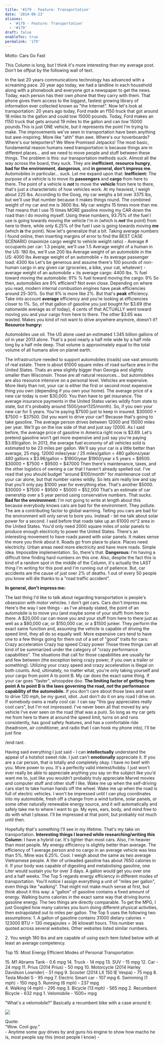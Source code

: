 ```yaml
---
title: '#179 - Feature: Transportation'
date: '2014-06-23'
aliases:
  - '#179 - Feature: Transportation'
  - '#179'
draft: false
enableToc: true
permalink: '179'
---
```


Motto: Cars Go Fast

  
This Column is long, but I think it's more interesting than my average post. Don't be offput by the following wall of text.

  
In the last 20 years communications technology has advanced with a screaming pace. 20 year ago today, we had a landline in each household along with a phonebook and everyone got a newspaper to get the news. Today, each person has their own phone that they carry with them. That phone gives them access to the biggest, fastest growing library of information ever collected known as "the Internet". Now let's look at transportation: 20 years ago today, Ford made an f150 truck that got around 18 miles to the gallon and could tow 15000 pounds. Today, Ford makes an f150 truck that gets around 19 miles to the gallon and can tow 15000 pounds.This is just ONE vehicle, but it represents the point I'm trying to make. The improvements we've seen in transportation have been anything but awe-inspiring. More like "ahh" than awe. Where's our hoverboards? Where's our teleporters? We Were Promised Jetpacks! The most basic, fundamental reason humans need transportation is because things are in different places... and we need to move people and stuff between these things. The problem is this: our transportation methods suck. Almost all the way across the board, they suck. They are **inefficient**, **resource hungry**, **bad for the environment**, **dangerous**, and **in general, don't impress me**. Automobiles in particular... suck. Let me expand upon that: **Inefficient:** The purpose of a vehicle is to move its **passengers** and **cargo** from here to there. The point of a vehicle is **_not_** to move the **vehicle** from here to there, that's just a characteristic of how vehicles work. At my heaviest, I weigh about 225 lbs. According to the Goog, my car weighs a bit over 3375 lbs, but we'll use that number because it makes things round. The combined weight of my car and me is 3600 lbs. My car weighs 15 times more than me. That means that I use 15 times MORE gasoline moving my CAR down the road than I do moving myself. Using these numbers, 93.75% of the fuel I use is going towards moving the vehicle I'm in (which is **_not_** the point) from here to there, while only 6.25% of the fuel I use is going towards moving **me** (which _**is**_ the point). Now let's generalize that a bit. Taking average numbers I found online, then inserting margins of error to find the BEST CASE SCENARIO (maximize cargo weight to vehicle weight ratio) - Average # occupants per car: 1.3 people, we'll use 1.5 Average weight of a human in the US: 180 lbs, we'll use 200 lbs Average weight of an automobile in the US: 4000 lbs Average weight of an automobile + its average passenger load: 4300 lbs Let's be generous and assume there's 100 pounds of non-human cargo in any given car (groceries, a bike, your cat, whatever) - average weight of an automobile + its average cargo: 4400 lbs. % fuel toward moving the automobile: 91% % fuel toward moving the cargo: 9% So then, automobiles are 9% efficient? Not even close. Depending on where you read, modern internal combustion engines have peak efficiencies around 25-30%. So that 9% is more like 2%. But that's **peak** efficiency. Take into account **average** efficiency and you're looking at efficiencies closer to 1%. So, of that gallon of gasoline you just bought for $3.69 (the nationwide average as of today), 4 cents of that ACTUALLY went toward moving you and your cargo from here to there. The other $3.65 was wasted. Makes you kind of not want to drive anywhere anymore, doesn't it? **Resource hungry:**

Automobiles use oil. The US alone used an estimated 1.345 billion gallons of oil in year 2013 alone. That's a pool nearly a half mile wide by a half mile long by a half mile deep. That volume is approximately equal to the total volume of all humans alive on planet earth.  
  
The infrastructure needed to support automobiles (roads) use vast amounts of real estate. There is about 61000 square miles of road surface area in the United States. Thats an area slightly bigger than Georgia and slightly smaller than Wisconsin. Those are all natural resources... but automobiles are also resource intensive on a personal level. Vehicles are expensive. More likely than not, your car is either the first or second most expensive thing you own (depending if you own your home). The average price of a new car today is over $30,000\. You then have to get insurance. The average insurance payments in the United States varies wildly from state to state, but it's probably around $1500/year ($125/month). So, if you own your new car for 5 years. You're paying $7500 just to keep in insured. $30000 + $7500 = $37500\. Did you want to drive your car? Because that's going to take gasoline. The average person drives between 12000 and 15000 miles per year. We'll go on the low side of that and just say 12000\. As I said before, the average price of gasoline in America right now is $3.69\. Let's pretend gasoline won't get more expensive and just say you're paying $3.69/gallon. In 2013, the average fuel economy of all vehicles sold is estimated to be 23 miles per gallon. We'll say your car is a little better than average, 25 mpg. 12000 miles/year / 25 miles/gallon = 480 gallons/year 480 gallons x $3.96/gallon = $1900/year $1900/year x 5 years = $9500\. $30000 + $7500 + $9500 = $47000 Then there's maintenance, taxes, and the other logistics of owning a car that I haven't already spelled out. I've read that you should budget "around $100/month" for maintenance cost of your car alone, but that number varies wildly. So lets aim really low and say that you'll only pay $1000 year for everything else. That's another $5000\. $30000 + $7500 + $9500 + $5000 = $52,000 That's an estimate of car ownership over a 5 year period using conservative numbers. That sucks. **Bad for the environment:** I'm not going to write at length about this because everybody knows cars are bad for the environment. They pollute. The are a contributing factor to global warming. Telling you cars are bad for the environment will only serve to bore you. Instead - let me talk about solar power for a second. I said before that roads take up an 61000 mi^2 area in the United States. You'd only need 2000 square miles of solar panels to produce enough electricity to power the United States. There's an interesting movement to have roads paved with solar panels. It makes sense the more you think about it. Roads go from place to place. Places need electricity. Urban areas need more electricity and have more roads. Simple idea. Impossible implementation. So, there's that. **Dangerous:** I'm having a difficult time finding hard numbers on this one. Also, despite the fact this is kind of a random spot in the middle of the Column, it's actually the LAST thing I'm writing for this post and I'm running out of patience. But, car accidents are the cause of just over 2% of deaths. 1 out of every 50 people you know will die thanks to a "road traffic accident". 

**In general, don't impress me:**

The last thing I'd like to talk about regarding transportation is people's obsession with motor vehicles. I don't get cars. Cars don't impress me.  Here's the way I see things - as I've already stated, the point of an automobile is to move you (and maybe some of your stuff) from here to there. A $20,000 car can move you and your stuff from here to there just as well as a $80,000 car, or $150,000 car, or a $1500 junker. They perform the exact same function and, assuming the vehicle is capable of driving the speed limit, they all do so equally well. More expensive cars tend to have one to a few things going for them out of a set of "good" traits for cars: Crazy acceleration Crazy top speed Crazy power Those three things can all kind of be summarized under the category of "crazy performance capabilities". The situations that call for those capabilities are usually far and few between (the exception being crazy power, if you own a trailer or something). Utilizing your crazy speed and crazy acceleration is illegal on both counts. And, ultimately, no matter what, you're only taking yourself and your cargo from point A to point B. My car does the exact same thing. If your car goes "faster", whoopdee doo. **The limiting factor of getting from point A to point B is the laws governing the road, _not_ the performance capability of the automobile.** If you don't care about those laws and want to drive 120 mph, be my guest, idiot. Just don't do it on any road I drive on. If somebody owns a really cool car. I can say "this guy appreciates really cool cars", but I'm not impressed. I've never been all that moved by any vehicle I've ever seen on the road (that was a pun). So long as my car gets me from here to there at around the speed limit, turns on and runs consistently, has good safety features, and has a comfortable ride (headroom, air conditioner, and radio that I can hook my phone into), I'll be just fine 

  
/end rant.

Having said everything I just said - I can **intellectually** understand the appeal of a hotshot sweet ride. I just can't **emotionally** appreciate it. If you are a car person, that is totally and completely okay. I have no beef with you. More power to you. It's a perfectly valid interest/hobby. I just won't ever really be able to appreciate anything you say on the subject like you'd want me to, just like you wouldn't probably truly appreciate Marvel movies and computer stuff and other stuff I like. Wake me up when the self-driving cars start to take human hands off the wheel. Wake me up when the road is full of electric vehicles. I won't be impressed until I can plug coordinates into my automobile, fresh off a change from a wind turbine, solar panels, or some other naturally renewable energy source, and it will automatically and safely take me to where I want to go. My eyes, ears, body, and mind free to do with what I please. I'll be impressed at that point, but probably not much until then. 

  
Hopefully that's something I'll see in my lifetime. That's my take on transportation. **Interesting things I learned while researching/writing this Column:** I have a hybrid car. It's lighter than most cars. Also, I'm heavier than most people. My energy efficiency is slightly better than average. The efficiency of 1 average person and no cargo in an average vehicle was less than 5%. Mine was 6.25%. Cool. I weigh about the same as two average Vietnamese people. A liter of unleaded gasoline has about 7650 calories in it. If your body was capable of digesting and metabolising gasoline, one Liter would sustain you for over 3 days. A gallon would get you over one and a half weeks. The Top 5 regards energy efficiency in different modes of transportation. You'll notice I assign everything a unit of "miles per gallon", even things like "walking". That might not make much sense at first, but think about it this way: a "gallon" of gasoline contains a fixed amount of energy. Walking burns calories in the exact same way that driving burns gasoline energy. The two things are directly comparable. To get the MPG, I just Googled how many calories you burn doing different physical activities, then extrapolated out to miles per gallon. The Top 5 uses the following two assumptions: 1\. A gallon of gasoline contains 31000 dietary calories = 123000 BTU = 130 megajoules = 36 kilowatt hours. This number was quoted across several websites. Other websites listed similar numbers.

2\. You weigh 180 lbs and are capable of using each item listed below with at least an average competency.

  
Top 15: Most Energy Efficient Modes of Personal Transportation

15\. M1 Abrams Tank - 0.6 mpg 14\. Truck - 14 mpg 13\. SUV - 15 mpg 12\. Car - 24 mpg 11\. Prius (2014 Prius) - 50 mpg 10\. Motorcycle (2014 Harley Davidson Lowrider) - 51 mpg 9\. Scooter (2014 LX 150 IE Vespa) - 75 mpg 8\. Tesla Model S - 95 mpg 7\. Electric Smart car - 107 mpg 6\. Swimming (1 mph) - 150 mpg 5\. Running (6 mph) - 237 mpg  
4\. Walking (4 mph) - 295 mpg 3\. Bicycle (13 mph) - 565 mpg 2\. Recumbent Bicycle - 632 mpg 1\. Velomobile - 1500+ mpg  
  
"What's a velomobile?" Basically a recumbent bike with a case around it:  
  
  
[![](assets/179-1.jpg)](http://1.bp.blogspot.com/-pXolB8n0PU0/U6bqNgixYrI/AAAAAAABYn4/o45xOr%5FC6ss/s1600/%23179+-+Velomobile.jpg)

  
Quote:   
“Wow. Cool guy.”  
\- Anytime some guy drives by and guns his engine to show how macho he is, most people say this (most people I know) -
